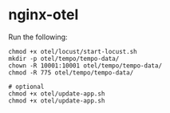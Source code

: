 # nginx-otel



Run the following:
```
chmod +x otel/locust/start-locust.sh
mkdir -p otel/tempo/tempo-data/
chown -R 10001:10001 otel/tempo/tempo-data/
chmod -R 775 otel/tempo/tempo-data/

# optional
chmod +x otel/update-app.sh
chmod +x otel/update-app.sh
```
